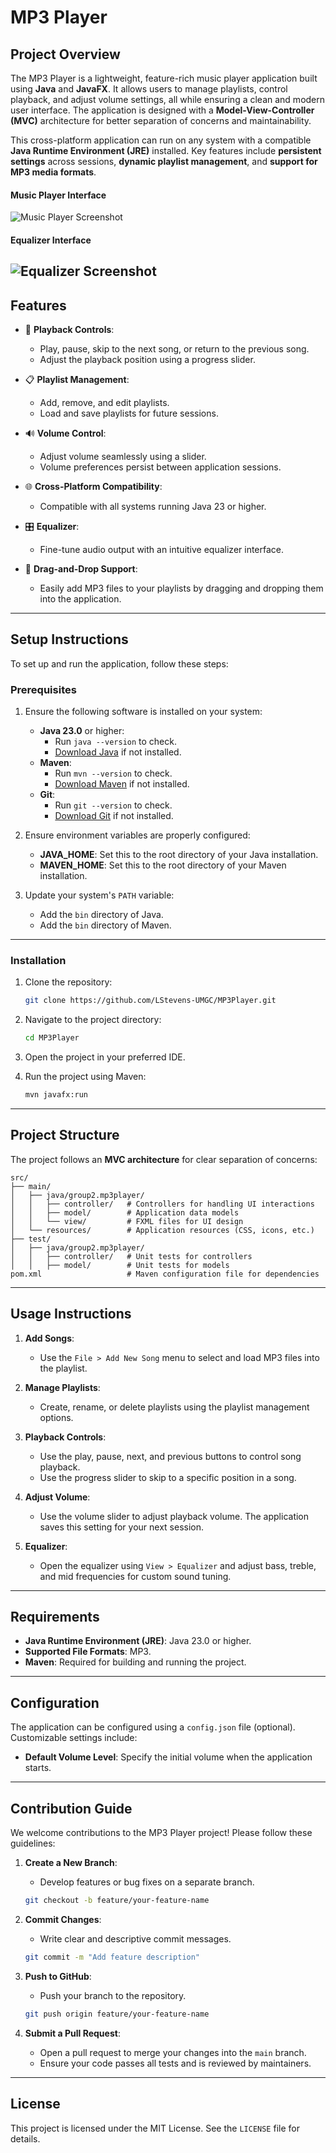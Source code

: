 # MP3 Player

## **Project Overview**
The MP3 Player is a lightweight, feature-rich music player application built using **Java** and **JavaFX**. It allows users to manage playlists, control playback, and adjust volume settings, all while ensuring a clean and modern user interface. The application is designed with a **Model-View-Controller (MVC)** architecture for better separation of concerns and maintainability.

This cross-platform application can run on any system with a compatible **Java Runtime Environment (JRE)** installed. Key features include **persistent settings** across sessions, **dynamic playlist management**, and **support for MP3 media formats**.

#### Music Player Interface
![Music Player Screenshot](/src/main/resources/assets/images/MP3_Player.png)

#### Equalizer Interface
![Equalizer Screenshot](/src/main/resources/assets/images/Equalizer.png)
---

## **Features**
- 🎵 **Playback Controls**:
    - Play, pause, skip to the next song, or return to the previous song.
    - Adjust the playback position using a progress slider.

- 📋 **Playlist Management**:
    - Add, remove, and edit playlists.
    - Load and save playlists for future sessions.

- 🔊 **Volume Control**:
    - Adjust volume seamlessly using a slider.
    - Volume preferences persist between application sessions.

- 🌐 **Cross-Platform Compatibility**:
    - Compatible with all systems running Java 23 or higher.

- 🎛️ **Equalizer**:
    - Fine-tune audio output with an intuitive equalizer interface.

- 📁 **Drag-and-Drop Support**:
    - Easily add MP3 files to your playlists by dragging and dropping them into the application.

---

## **Setup Instructions**
To set up and run the application, follow these steps:

### **Prerequisites**
1. Ensure the following software is installed on your system:
    - **Java 23.0** or higher:
        - Run `java --version` to check.
        - [Download Java](https://www.oracle.com/java/technologies/javase-downloads.html) if not installed.
    - **Maven**:
        - Run `mvn --version` to check.
        - [Download Maven](https://maven.apache.org/download.cgi) if not installed.
    - **Git**:
        - Run `git --version` to check.
        - [Download Git](https://git-scm.com/downloads) if not installed.

2. Ensure environment variables are properly configured:
    - **JAVA_HOME**: Set this to the root directory of your Java installation.
    - **MAVEN_HOME**: Set this to the root directory of your Maven installation.

3. Update your system's `PATH` variable:
    - Add the `bin` directory of Java.
    - Add the `bin` directory of Maven.

---

### **Installation**
1. Clone the repository:
   ```bash
   git clone https://github.com/LStevens-UMGC/MP3Player.git
   ```

2. Navigate to the project directory:
   ```bash
   cd MP3Player
   ```

3. Open the project in your preferred IDE.

4. Run the project using Maven:
   ```bash
   mvn javafx:run
   ```

---

## **Project Structure**
The project follows an **MVC architecture** for clear separation of concerns:

```
src/
├── main/
│   ├── java/group2.mp3player/
│   │   ├── controller/   # Controllers for handling UI interactions
│   │   ├── model/        # Application data models
│   │   └── view/         # FXML files for UI design
│   └── resources/        # Application resources (CSS, icons, etc.)
├── test/
│   ├── java/group2.mp3player/
│   │   ├── controller/   # Unit tests for controllers
│   │   ├── model/        # Unit tests for models
pom.xml                   # Maven configuration file for dependencies
```

---

## **Usage Instructions**
1. **Add Songs**:
    - Use the `File > Add New Song` menu to select and load MP3 files into the playlist.

2. **Manage Playlists**:
    - Create, rename, or delete playlists using the playlist management options.

3. **Playback Controls**:
    - Use the play, pause, next, and previous buttons to control song playback.
    - Use the progress slider to skip to a specific position in a song.

4. **Adjust Volume**:
    - Use the volume slider to adjust playback volume. The application saves this setting for your next session.

5. **Equalizer**:
    - Open the equalizer using `View > Equalizer` and adjust bass, treble, and mid frequencies for custom sound tuning.

---

## **Requirements**
- **Java Runtime Environment (JRE)**: Java 23.0 or higher.
- **Supported File Formats**: MP3.
- **Maven**: Required for building and running the project.

---

## **Configuration**
The application can be configured using a `config.json` file (optional). Customizable settings include:
- **Default Volume Level**: Specify the initial volume when the application starts.

---

## **Contribution Guide**
We welcome contributions to the MP3 Player project! Please follow these guidelines:

1. **Create a New Branch**:
    - Develop features or bug fixes on a separate branch.
   ```bash
   git checkout -b feature/your-feature-name
   ```

2. **Commit Changes**:
    - Write clear and descriptive commit messages.
   ```bash
   git commit -m "Add feature description"
   ```

3. **Push to GitHub**:
    - Push your branch to the repository.
   ```bash
   git push origin feature/your-feature-name
   ```

4. **Submit a Pull Request**:
    - Open a pull request to merge your changes into the `main` branch.
    - Ensure your code passes all tests and is reviewed by maintainers.

---

## **License**
This project is licensed under the MIT License. See the `LICENSE` file for details.
